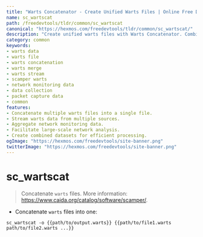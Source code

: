 ```yaml
---
title: "Warts Concatenator - Create Unified Warts Files | Online Free DevTools by Hexmos"
name: sc_wartscat
path: /freedevtools/tldr/common/sc_wartscat
canonical: "https://hexmos.com/freedevtools/tldr/common/sc_wartscat/"
description: "Create unified warts files with Warts Concatenator. Combine multiple warts files into a single file for easier analysis. Free online tool, no registration required."
category: common
keywords:
- warts data
- warts file
- warts concatenation
- warts merge
- warts stream
- scamper warts
- network monitoring data
- data collection
- packet capture data
- common
features:
- Concatenate multiple warts files into a single file.
- Stream warts data from multiple sources.
- Aggregate network monitoring data.
- Facilitate large-scale network analysis.
- Create combined datasets for efficient processing.
ogImage: "https://hexmos.com/freedevtools/site-banner.png"
twitterImage: "https://hexmos.com/freedevtools/site-banner.png"
---
```


# sc_wartscat

> Concatenate `warts` files.
> More information: <https://www.caida.org/catalog/software/scamper/>.

- Concatenate `warts` files into one:

`sc_wartscat -o {{path/to/output.warts}} {{path/to/file1.warts path/to/file2.warts ...}}`
